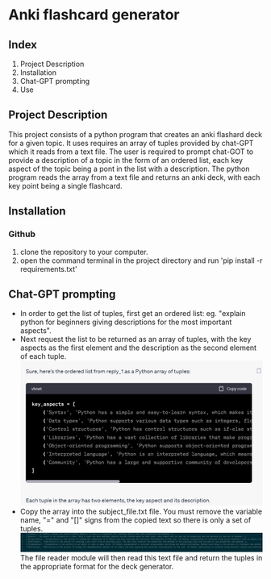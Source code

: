 # Anki flashcard generator #
## Index ##
1. Project Description
2. Installation
3. Chat-GPT prompting
4. Use

## Project Description ##
This project consists of a python program that creates an anki flashard deck for a given topic. It uses requires an array of tuples provided by chat-GPT which it reads from a text file.
The user is required to prompt chat-GOT to provide a description of a topic in the form of an ordered list, each key aspect of the topic being a pont in the list with a description.
The python program reads the array from a text file and returns an anki deck, with each key point being a single flashcard.

## Installation ##
### Github ###
  1. clone the repository to your computer.
  2. open the command terminal in the project directory and run 'pip install -r requirements.txt'
  
 ## Chat-GPT prompting ##
 * In order to get the list of tuples, first get an ordered list:
  eg. "explain python for beginners giving descriptions for the most important aspects".
 *  Next request the list to be returned as an array of tuples, with the key aspects as the first element and the description as the second element of each tuple.
    ![tuple array](images/GPT_array.png)
 * Copy the array into the subject_file.txt file. You must remove the variable name, "=" and "[]" signs from the copied text so there is only a set of tuples.
    ![tuple in text file](images/tuple_set.png)
 The file reader module will then read this text file and return the tuples in the appropriate format for the deck generator.
 
 
  
 
